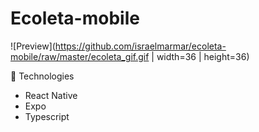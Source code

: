 # Ecoleta-mobile

![Preview](https://github.com/israelmarmar/ecoleta-mobile/raw/master/ecoleta_gif.gif | width=36 | height=36)

:rocket: Technologies


- React Native
- Expo
- Typescript
